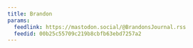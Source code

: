 ```yaml
---
title: Brandon
params:
  feedlink: https://mastodon.social/@BrandonsJournal.rss
  feedid: 00b25c55709c219b8cbfb63ebd7257a2
---
```

